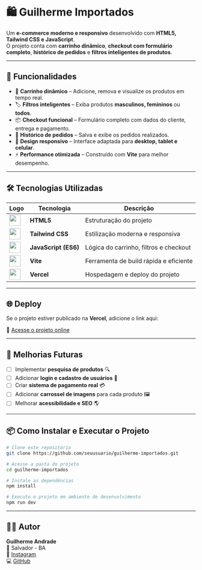 # 🛍️ Guilherme Importados

Um **e-commerce moderno e responsivo** desenvolvido com **HTML5, Tailwind CSS e JavaScript**.  
O projeto conta com **carrinho dinâmico**, **checkout com formulário completo**, **histórico de pedidos** e **filtros inteligentes de produtos**.


---

## 🚀 Funcionalidades

- 🛒 **Carrinho dinâmico** – Adicione, remova e visualize os produtos em tempo real.
- 🏷️ **Filtros inteligentes** – Exiba produtos **masculinos, femininos** ou **todos**.
- 📦 **Checkout funcional** – Formulário completo com dados do cliente, entrega e pagamento.
- 🧾 **Histórico de pedidos** – Salva e exibe os pedidos realizados.
- 🎨 **Design responsivo** – Interface adaptada para **desktop, tablet e celular**.
- ⚡ **Performance otimizada** – Construído com **Vite** para melhor desempenho.

---

## 🛠️ Tecnologias Utilizadas

| Logo | Tecnologia | Descrição |
|------|-----------|-----------|
| <img src="https://cdn.jsdelivr.net/gh/devicons/devicon/icons/html5/html5-original.svg" width="30px"> | **HTML5** | Estruturação do projeto |
| <img src="https://cdn.jsdelivr.net/gh/devicons/devicon/icons/css3/css3-original.svg" width="30px"> | **Tailwind CSS** | Estilização moderna e responsiva |
| <img src="https://cdn.jsdelivr.net/gh/devicons/devicon/icons/javascript/javascript-original.svg" width="30px"> | **JavaScript (ES6)** | Lógica do carrinho, filtros e checkout |
| <img src="https://cdn.jsdelivr.net/gh/devicons/devicon/icons/vite/vite-original.svg" width="30px"> | **Vite** | Ferramenta de build rápida e eficiente |
| <img src="https://cdn.jsdelivr.net/gh/devicons/devicon/icons/vercel/vercel-original.svg" width="30px"> | **Vercel** | Hospedagem e deploy do projeto |

---

## 🌐 Deploy

Se o projeto estiver publicado na **Vercel**, adicione o link aqui:

🔗 [Acesse o projeto online](https://guilherme-importados.vercel.app)

---

## 📌 Melhorias Futuras

- [ ] Implementar **pesquisa de produtos** 🔍
- [ ] Adicionar **login e cadastro de usuários** 🔐
- [ ] Criar **sistema de pagamento real** 💳
- [ ] Adicionar **carrossel de imagens** para cada produto 🖼️
- [ ] Melhorar **acessibilidade e SEO** 🌎

---

## 📦 Como Instalar e Executar o Projeto

```bash
# Clone este repositório
git clone https://github.com/seuusuario/guilherme-importados.git

# Acesse a pasta do projeto
cd guilherme-importados

# Instale as dependências
npm install

# Execute o projeto em ambiente de desenvolvimento
npm run dev
```

---

## 👨‍💻 Autor

**Guilherme Andrade**  
📍 Salvador - BA  
🔗 [Instagram](https://www.instagram.com/guilherm_andrade01/)  
💻 [GitHub](https://github.com/Guilherme150901)
